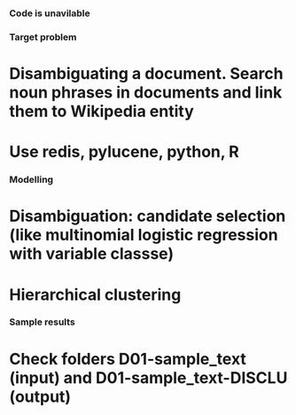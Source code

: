### Code is unavilable
### Target problem
# Disambiguating a document. Search noun phrases in documents and link them to Wikipedia entity
###
# Use redis, pylucene, python, R
### Modelling
# Disambiguation: candidate selection (like multinomial logistic regression with variable classse)
# Hierarchical clustering
### Sample results
# Check folders D01-sample_text (input) and D01-sample_text-DISCLU (output)




